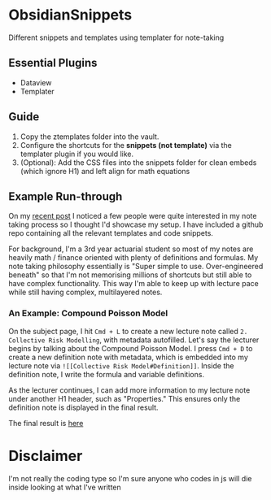 # ObsidianSnippets
Different snippets and templates using templater for note-taking


## Essential Plugins

- Dataview
- Templater


## Guide

1. Copy the ztemplates folder into the vault. 
2. Configure the shortcuts for the **snippets (not template)** via the templater plugin if you would like.
3. (Optional): Add the CSS files into the snippets folder for clean embeds (which ignore H1) and left align for math equations


## Example Run-through

On my [recent post](https://www.reddit.com/r/ObsidianMD/comments/11hzx3x/til_you_can_embed_dataview_in_callouts_to_make/?utm_source=share&utm_medium=web2x&context=3) I noticed a few people were quite interested in my note taking process so I thought I'd showcase my setup. I have included a github repo containing all the relevant templates and code snippets.

For background, I'm a 3rd year actuarial student so most of my notes are heavily math / finance oriented with plenty of definitions and formulas. My note taking philosophy essentially is "Super simple to use. Over-engineered beneath" so that I'm not memorising millions of shortcuts but still able to have complex functionality. This way I'm able to keep up with lecture pace while still having complex, multilayered notes.


### An Example: Compound Poisson Model

On the subject page, I hit `Cmd + L` to create a new lecture note called `2. Collective Risk Modelling`, with metadata autofilled. Let's say the lecturer begins by talking about the Compound Poisson Model. I press `Cmd + D` to create a new definition note with metadata, which is embedded into my lecture note via `![[Collective Risk Model#Definition]]`. Inside the definition note, I write the formula and variable definitions.

As the lecturer continues, I can add more information to my lecture note under another H1 header, such as "Properties." This ensures only the definition note is displayed in the final result.

The final result is [here](https://www.reddit.com/r/ObsidianMD/comments/11l0wko/uni_notetaking_process_ft_templater_and_dataview/?utm_source=share&utm_medium=web2x&context=3)


# Disclaimer

I'm not really the coding type so I'm sure anyone who codes in js will die inside looking at what I've written
